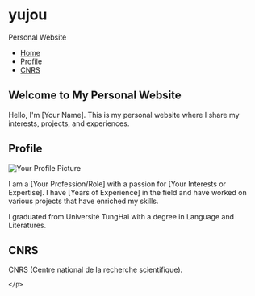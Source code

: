 # yujou
Personal Website

<head>
  <link rel="stylesheet" href="styles.css"> <!-- Import the CSS stylesheet -->
</head>
<body>
  <nav>
    <ul>
      <li><a href="#home">Home</a></li>
      <li><a href="#profile">Profile</a></li>
      <li><a href="#cnrs">CNRS</a></li>
    </ul>
  </nav>

  <!-- Home Section -->
  <section id="home">
    <h2>Welcome to My Personal Website</h2>
    <p>Hello, I'm [Your Name]. This is my personal website where I share my interests, projects, and experiences.</p>
  </section>

  <!-- Profile Section -->
  <section id="profile">
    <h2>Profile</h2>
    <img src="your-profile-image.jpg" alt="Your Profile Picture">
    <p>
      I am a [Your Profession/Role] with a passion for [Your Interests or Expertise]. I have [Years of Experience] in the field
      and have worked on various projects that have enriched my skills.
    </p>
    <p>
      I graduated from Université TungHai with a degree in Language and Literatures. 
    </p>
  </section>

  <!-- CNRS Section -->
  <section id="cnrs">
    <h2>CNRS</h2>
    <p>
       CNRS (Centre national de la recherche scientifique).
    
    </p>
  </section>

  <!-- Add more sections or content as needed -->

</body>
</html>



